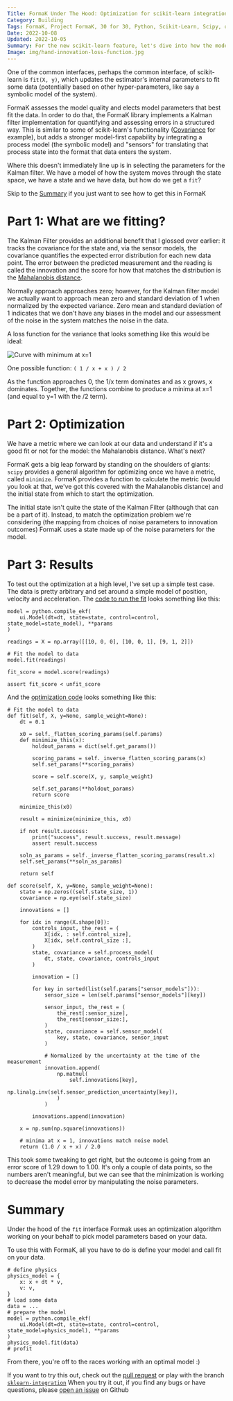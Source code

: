 ```yaml
---
Title: FormaK Under The Hood: Optimization for scikit-learn integration
Category: Building
Tags: FormaK, Project FormaK, 30 for 30, Python, Scikit-Learn, Scipy, optimization
Date: 2022-10-08
Updated: 2022-10-05
Summary: For the new scikit-learn feature, let's dive into how the model gets fit to data.
Image: img/hand-innovation-loss-function.jpg
---
```


One of the common interfaces, perhaps the common interface, of scikit-learn is
`fit(X, y)`, which updates the estimator's internal parameters to fit some data
(potentially based on other hyper-parameters, like say a symbolic model of the
system).

FormaK assesses the model quality and elects model parameters that best fit the
data. In order to do that, the FormaK library implements a Kalman filter
implementation for quantifying and assessing errors in a structured way. This
is similar to some of scikit-learn's functionality
([Covariance](https://scikit-learn.org/stable/modules/covariance.html#covariance)
for example), but adds a stronger model-first capability by integrating a
process model (the symbolic model) and "sensors" for translating that process
state into the format that data enters the system.

Where this doesn't immediately line up is in selecting the parameters for the
Kalman filter. We have a model of how the system moves through the state space,
we have a state and we have data, but how do we get a `fit`?

Skip to the [Summary](#summary) if you just want to see how to get this in FormaK

# Part 1: What are we fitting?

The Kalman Filter provides an additional benefit that I glossed over earlier:
it tracks the covariance for the state and, via the sensor models, the
covariance quantifies the expected error distribution for each new data point.
The error between the predicted measurement and the reading is called the
innovation and the score for how that matches the distribution is the
[Mahalanobis distance](https://docs.scipy.org/doc/scipy/reference/generated/scipy.spatial.distance.mahalanobis.html).

Normally approach approaches zero; however, for the Kalman filter model we
actually want to approach mean zero and standard deviation of 1 when normalized
by the expected variance.  Zero mean and standard deviation of 1 indicates that
we don't have any biases in the model and our assessment of the noise in the
system matches the noise in the data.

A loss function for the variance that looks something like this would be ideal:

![Curve with minimum at x=1]({attach}/img/hand-innovation-loss-function.jpg)

One possible function: `( 1 / x + x ) / 2`

As the function approaches 0, the 1/x term dominates and as x grows, x
dominates. Together, the functions combine to produce a minima at x=1 (and
equal to y=1 with the /2 term).

# Part 2: Optimization

We have a metric where we can look at our data and understand if it's a
good fit or not for the model: the Mahalanobis distance. What's next?

FormaK gets a big leap forward by standing on the shoulders of giants: `scipy`
provides a general algorithm for optimizing once we have a metric, called
`minimize`. FormaK provides a function to calculate the metric (would you look
at that, we've got this covered with the Mahalanobis distance) and the initial
state from which to start the optimization.

The initial state isn't quite the state of the Kalman Filter (although that can
be a part of it). Instead, to match the optimization problem we're considering
(the mapping from choices of noise parameters to innovation outcomes) FormaK
uses a state made up of the noise parameters for the model.

# Part 3: Results

To test out the optimization at a high level, I've set up a simple test case.
The data is pretty arbitrary and set around a simple model of position,
velocity and acceleration. The 
[code to run the fit](https://github.com/buckbaskin/formak/blob/5116eae67644cacce1a26847219cc35682d38da3/featuretests/scikit_learn_integration/simple_regression_test.py#L32-L51) 
looks something like this:

    model = python.compile_ekf(
        ui.Model(dt=dt, state=state, control=control, state_model=state_model), **params
    )

    readings = X = np.array([[10, 0, 0], [10, 0, 1], [9, 1, 2]])

    # Fit the model to data
    model.fit(readings)

    fit_score = model.score(readings)

    assert fit_score < unfit_score

And the 
[optimization code](https://github.com/buckbaskin/formak/blob/5116eae67644cacce1a26847219cc35682d38da3/py/formak/python.py#L429-L453)
looks something like this:

    # Fit the model to data
    def fit(self, X, y=None, sample_weight=None):
        dt = 0.1

        x0 = self._flatten_scoring_params(self.params)
        def minimize_this(x):
            holdout_params = dict(self.get_params())

            scoring_params = self._inverse_flatten_scoring_params(x)
            self.set_params(**scoring_params)

            score = self.score(X, y, sample_weight)

            self.set_params(**holdout_params)
            return score

        minimize_this(x0)

        result = minimize(minimize_this, x0)

        if not result.success:
            print("success", result.success, result.message)
            assert result.success

        soln_as_params = self._inverse_flatten_scoring_params(result.x)
        self.set_params(**soln_as_params)

        return self

    def score(self, X, y=None, sample_weight=None):
        state = np.zeros((self.state_size, 1))
        covariance = np.eye(self.state_size)

        innovations = []

        for idx in range(X.shape[0]):
            controls_input, the_rest = (
                X[idx, : self.control_size],
                X[idx, self.control_size :],
            )
            state, covariance = self.process_model(
                dt, state, covariance, controls_input
            )

            innovation = []

            for key in sorted(list(self.params["sensor_models"])):
                sensor_size = len(self.params["sensor_models"][key])

                sensor_input, the_rest = (
                    the_rest[:sensor_size],
                    the_rest[sensor_size:],
                )
                state, covariance = self.sensor_model(
                    key, state, covariance, sensor_input
                )

                # Normalized by the uncertainty at the time of the measurement
                innovation.append(
                    np.matmul(
                        self.innovations[key],
                        np.linalg.inv(self.sensor_prediction_uncertainty[key]),
                    )
                )

            innovations.append(innovation)

        x = np.sum(np.square(innovations))

        # minima at x = 1, innovations match noise model
        return (1.0 / x + x) / 2.0

This took some tweaking to get right, but the outcome is going from an error
score of 1.29 down to 1.00. It's only a couple of data points, so the numbers
aren't meaningful, but we can see that the minimization is working to decrease
the model error by manipulating the noise parameters.

# Summary

Under the hood of the `fit` interface Formak uses an optimization algorithm
working on your behalf to pick model parameters based on your data.

To use this with FormaK, all you have to do is define your model and call fit
on your data.

    # define physics
    physics_model = {
        x: x + dt * v,
        v: v,
    }
    # load some data
    data = ...
    # prepare the model
    model = python.compile_ekf(
        ui.Model(dt=dt, state=state, control=control, state_model=physics_model), **params
    )
    physics_model.fit(data)
    # profit

From there, you're off to the races working with an optimal model :)

If you want to try this out, check out the 
[pull request](https://github.com/buckbaskin/formak/pull/3) or play with the 
branch
[`sklearn-integration`](https://github.com/buckbaskin/formak/tree/sklearn-integration)
When you try it out, if you find any bugs or have questions, please 
[open an issue](https://github.com/buckbaskin/formak/issues) on Github


